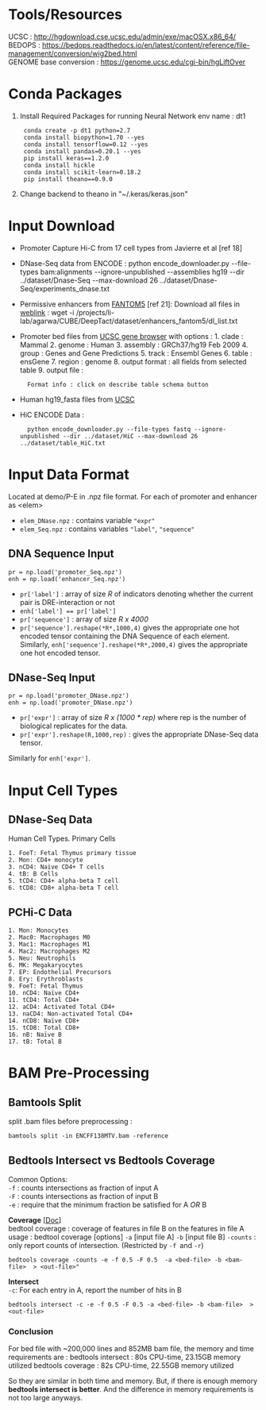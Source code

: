 # Tools/Resources

UCSC : http://hgdownload.cse.ucsc.edu/admin/exe/macOSX.x86_64/  
BEDOPS : https://bedops.readthedocs.io/en/latest/content/reference/file-management/conversion/wig2bed.html  
GENOME base conversion : https://genome.ucsc.edu/cgi-bin/hgLiftOver

# Conda Packages

1. Install Required Packages for running Neural Network
env name : dt1

		conda create -p dt1 python=2.7  
		conda install biopython=1.70 --yes  
		conda install tensorflow=0.12 --yes  
		conda install pandas=0.20.1 --yes  
		pip install keras==1.2.0  
		conda install hickle  
		conda install scikit-learn=0.18.2  
		pip install theano==0.9.0  

2. Change backend to theano in "\~/.keras/keras.json"


# Input Download

- Promoter Capture Hi-C from 17 cell types from Javierre et al [ref 18]

- DNase-Seq data from ENCODE : 
		python encode_downloader.py --file-types bam:alignments --ignore-unpublished --assemblies hg19 --dir ../dataset/Dnase-Seq --max-download 26 ../dataset/Dnase-Seq/experiments_dnase.txt

- Permissive enhancers from [FANTOM5](https://fantom.gsc.riken.jp/5/) [ref 21]: Download all files in [weblink](https://fantom.gsc.riken.jp/5/datafiles/latest/extra/Enhancers/) : 
		wget -i /projects/li-lab/agarwa/CUBE/DeepTact/dataset/enhancers_fantom5/dl_list.txt

- Promoter bed files from [UCSC gene browser](https://genome.ucsc.edu/cgi-bin/hgTables) with options :
		1. clade : Mammal
		2. genome : Human
		3. assembly : GRCh37/hg19 Feb 2009
		4. group : Genes and Gene Predictions
		5. track : Ensembl Genes
		6. table : ensGene
		7. region : genome
		8. output format : all fields from selected table
		9. output file : <filename>

		Format info : click on describe table schema button

- Human hg19_fasta files from [UCSC](https://hgdownload.soe.ucsc.edu/goldenPath/hg19/bigZips/hg19.fa.gz)

- HiC ENCODE Data : 

		python encode_downloader.py --file-types fastq --ignore-unpublished --dir ../dataset/HiC --max-download 26 ../dataset/table_HiC.txt


# Input Data Format

Located at demo/P-E in .npz file format. For each of promoter and enhancer as \<elem\>
- `elem_DNase.npz` : contains variable `"expr"`
- `elem_Seq.npz` : contains variables `"label"`, `"sequence"`


## DNA Sequence Input
	pr = np.load('promoter_Seq.npz')
	enh = np.load('enhancer_Seq.npz')

- `pr['label']` : array of size *R* of indicators denoting whether the current pair is DRE-interaction or not
- `enh['label'] == pr['label']`
- `pr['sequence']` : array of size *R x 4000*
- `pr['sequence'].reshape(*R*,1000,4)` gives the appropriate one hot encoded tensor containing the DNA Sequence of each element. Similarly, `enh['sequence'].reshape(*R*,2000,4)` gives the appropriate one hot encoded tensor.

## DNase-Seq Input

	pr = np.load('promoter_DNase.npz')
	enh = np.load('promoter_DNase.npz')

- `pr['expr']` : array of size *R x (1000 \* rep)* where rep is the number of biological replicates for the data.
- `pr['expr'].reshape(R,1000,rep)` :  gives the appropriate DNase-Seq data tensor. 

Similarly for `enh['expr']`.

# Input Cell Types

## DNase-Seq Data 

Human Cell Types. Primary Cells

	1. FoeT: Fetal Thymus primary tissue
	2. Mon: CD4+ monocyte
	3. nCD4: Naive CD4+ T cells
	4. tB: B Cells
	5. tCD4: CD4+ alpha-beta T cell
	6. tCD8: CD8+ alpha-beta T cell

## PCHi-C Data

	1. Mon: Monocytes
	2. Mac0: Macrophages M0
	3. Mac1: Macrophages M1
	4. Mac2: Macrophages M2
	5. Neu: Neutrophils
	6. MK: Megakaryocytes
	7. EP: Endothelial Precursors
	8. Ery: Erythroblasts
	9. FoeT: Fetal Thymus
	10. nCD4: Naïve CD4+
	11. tCD4: Total CD4+
	12. aCD4: Activated Total CD4+
	13. naCD4: Non-activated Total CD4+
	14. nCD8: Naïve CD8+ 
	15. tCD8: Total CD8+
	16. nB: Naïve B
	17. tB: Total B


# BAM Pre-Processing

## Bamtools Split

split .bam files before preprocessing :

	bamtools split -in ENCFF138MTV.bam -reference


## Bedtools Intersect vs Bedtools Coverage

Common Options:  
`-f` : counts intersections as fraction of input A  
`-F` : counts intersections as fraction of input B  
`-e` : require that the minimum fraction be satisfied for A _OR_ B

**Coverage**
\[[Doc](https://bedtools.readthedocs.io/en/latest/content/tools/intersect.html)\]  
bedtool coverage : coverage of features in file B on the features in file A
	usage : bedtool coverage [options] `-a` [input file A] `-b` [input file B]
`-counts` :  only report counts of intersection. (Restricted by `-f `and `-r`)

	bedtools coverage -counts -e -f 0.5 -F 0.5  -a <bed-file> -b <bam-file>  > <out-file>"

**Intersect**  
`-c`: For each entry in A, report the number of hits in B 

	bedtools intersect -c -e -f 0.5 -F 0.5 -a <bed-file> -b <bam-file>  > <out-file>


### Conclusion
For bed file with \~200,000 lines and 852MB bam file, the memory and time requirements are :
bedtools intersect : 80s CPU-time, 23.15GB memory utilized
bedtools coverage : 82s CPU-time, 22.55GB memory utilized
 
So they are similar in both time and memory. But, if there is enough memory **bedtools intersect is better**. And the difference in memory requirements is not too large anyways.
 







